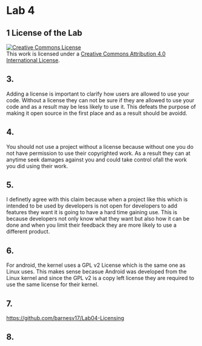 # Lab 4


## 1 License of the Lab
<a rel="license" href="http://creativecommons.org/licenses/by/4.0/"><img alt="Creative Commons License" style="border-width:0" src="https://i.creativecommons.org/l/by/4.0/88x31.png" /></a><br />This work is licensed under a <a rel="license" href="http://creativecommons.org/licenses/by/4.0/">Creative Commons Attribution 4.0 International License</a>.


## 3. 

Adding a license is important to clarify how users are allowed to use your code.  Without a license they can not be sure if they are allowed to use your code and as a result may be less likely to use it.  This defeats the purpose of making it open source in the first place and as a result should be avoidd.

## 4.

You should not use a project without a license because without one you do not have permission to use their copyrighted work.  As a result they can at anytime seek damages against you and could take control ofall the work you did using their work.

## 5. 

I definetly agree with this claim because when a project like this which is intended to be used by developers is not open for developers to add features they want it is going to have a hard time gaining use.  This is because developers not only know what they want but also how it can be done and when you limit their feedback they are more likely to use a different product.

## 6.

For android, the kernel uses a GPL v2 License which is the same one as Linux uses.  This makes sense becasue Android was developed from the Linux kernel and since the GPL v2 is a copy left license they are required to use the same license for their kernel.  

## 7.

https://github.com/barnesv17/Lab04-Licensing

## 8.

